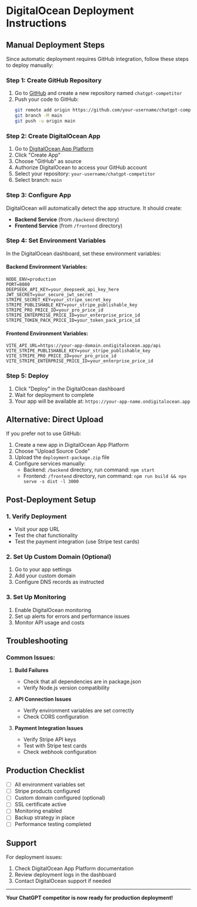 # DigitalOcean Deployment Instructions

## Manual Deployment Steps

Since automatic deployment requires GitHub integration, follow these steps to deploy manually:

### Step 1: Create GitHub Repository

1. Go to [GitHub](https://github.com) and create a new repository named `chatgpt-competitor`
2. Push your code to GitHub:
   ```bash
   git remote add origin https://github.com/your-username/chatgpt-competitor.git
   git branch -M main
   git push -u origin main
   ```

### Step 2: Create DigitalOcean App

1. Go to [DigitalOcean App Platform](https://cloud.digitalocean.com/apps)
2. Click "Create App"
3. Choose "GitHub" as source
4. Authorize DigitalOcean to access your GitHub account
5. Select your repository: `your-username/chatgpt-competitor`
6. Select branch: `main`

### Step 3: Configure App

DigitalOcean will automatically detect the app structure. It should create:
- **Backend Service** (from `/backend` directory)
- **Frontend Service** (from `/frontend` directory)

### Step 4: Set Environment Variables

In the DigitalOcean dashboard, set these environment variables:

#### Backend Environment Variables:
```
NODE_ENV=production
PORT=8080
DEEPSEEK_API_KEY=your_deepseek_api_key_here
JWT_SECRET=your_secure_jwt_secret
STRIPE_SECRET_KEY=your_stripe_secret_key
STRIPE_PUBLISHABLE_KEY=your_stripe_publishable_key
STRIPE_PRO_PRICE_ID=your_pro_price_id
STRIPE_ENTERPRISE_PRICE_ID=your_enterprise_price_id
STRIPE_TOKEN_PACK_PRICE_ID=your_token_pack_price_id
```

#### Frontend Environment Variables:
```
VITE_API_URL=https://your-app-domain.ondigitalocean.app/api
VITE_STRIPE_PUBLISHABLE_KEY=your_stripe_publishable_key
VITE_STRIPE_PRO_PRICE_ID=your_pro_price_id
VITE_STRIPE_ENTERPRISE_PRICE_ID=your_enterprise_price_id
```

### Step 5: Deploy

1. Click "Deploy" in the DigitalOcean dashboard
2. Wait for deployment to complete
3. Your app will be available at: `https://your-app-name.ondigitalocean.app`

## Alternative: Direct Upload

If you prefer not to use GitHub:

1. Create a new app in DigitalOcean App Platform
2. Choose "Upload Source Code"
3. Upload the `deployment-package.zip` file
4. Configure services manually:
   - Backend: `/backend` directory, run command: `npm start`
   - Frontend: `/frontend` directory, run command: `npm run build && npx serve -s dist -l 3000`

## Post-Deployment Setup

### 1. Verify Deployment
- Visit your app URL
- Test the chat functionality
- Test the payment integration (use Stripe test cards)

### 2. Set Up Custom Domain (Optional)
1. Go to your app settings
2. Add your custom domain
3. Configure DNS records as instructed

### 3. Set Up Monitoring
1. Enable DigitalOcean monitoring
2. Set up alerts for errors and performance issues
3. Monitor API usage and costs

## Troubleshooting

### Common Issues:

1. **Build Failures**
   - Check that all dependencies are in package.json
   - Verify Node.js version compatibility

2. **API Connection Issues**
   - Verify environment variables are set correctly
   - Check CORS configuration

3. **Payment Integration Issues**
   - Verify Stripe API keys
   - Test with Stripe test cards
   - Check webhook configuration

## Production Checklist

- [ ] All environment variables set
- [ ] Stripe products configured
- [ ] Custom domain configured (optional)
- [ ] SSL certificate active
- [ ] Monitoring enabled
- [ ] Backup strategy in place
- [ ] Performance testing completed

## Support

For deployment issues:
1. Check DigitalOcean App Platform documentation
2. Review deployment logs in the dashboard
3. Contact DigitalOcean support if needed

---

**Your ChatGPT competitor is now ready for production deployment!**